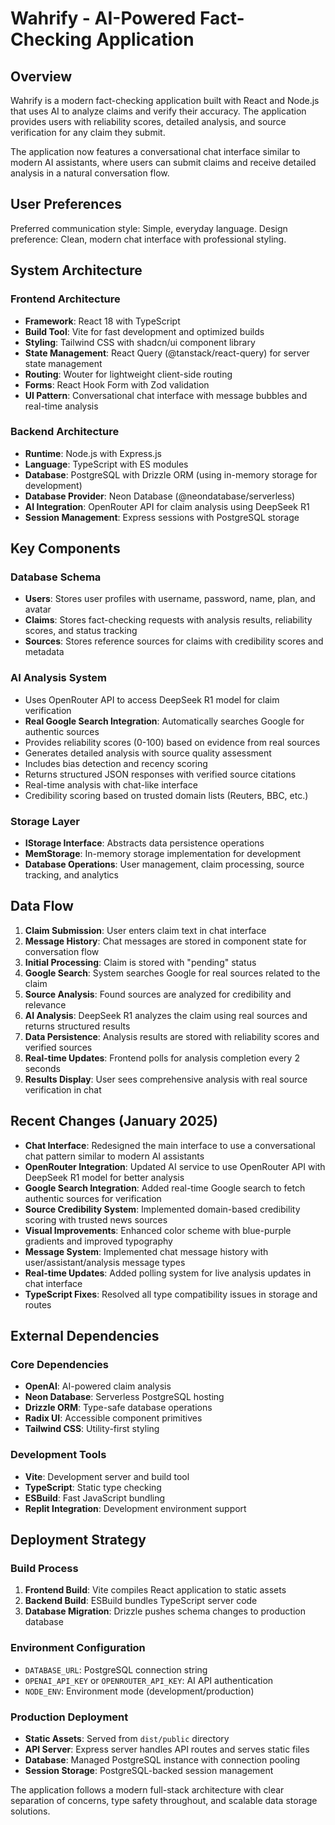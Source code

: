 # Wahrify - AI-Powered Fact-Checking Application

## Overview

Wahrify is a modern fact-checking application built with React and Node.js that uses AI to analyze claims and verify their accuracy. The application provides users with reliability scores, detailed analysis, and source verification for any claim they submit.

The application now features a conversational chat interface similar to modern AI assistants, where users can submit claims and receive detailed analysis in a natural conversation flow.

## User Preferences

Preferred communication style: Simple, everyday language.
Design preference: Clean, modern chat interface with professional styling.

## System Architecture

### Frontend Architecture
- **Framework**: React 18 with TypeScript
- **Build Tool**: Vite for fast development and optimized builds
- **Styling**: Tailwind CSS with shadcn/ui component library
- **State Management**: React Query (@tanstack/react-query) for server state management
- **Routing**: Wouter for lightweight client-side routing
- **Forms**: React Hook Form with Zod validation
- **UI Pattern**: Conversational chat interface with message bubbles and real-time analysis

### Backend Architecture
- **Runtime**: Node.js with Express.js
- **Language**: TypeScript with ES modules
- **Database**: PostgreSQL with Drizzle ORM (using in-memory storage for development)
- **Database Provider**: Neon Database (@neondatabase/serverless)
- **AI Integration**: OpenRouter API for claim analysis using DeepSeek R1
- **Session Management**: Express sessions with PostgreSQL storage

## Key Components

### Database Schema
- **Users**: Stores user profiles with username, password, name, plan, and avatar
- **Claims**: Stores fact-checking requests with analysis results, reliability scores, and status tracking
- **Sources**: Stores reference sources for claims with credibility scores and metadata

### AI Analysis System
- Uses OpenRouter API to access DeepSeek R1 model for claim verification
- **Real Google Search Integration**: Automatically searches Google for authentic sources
- Provides reliability scores (0-100) based on evidence from real sources
- Generates detailed analysis with source quality assessment
- Includes bias detection and recency scoring
- Returns structured JSON responses with verified source citations
- Real-time analysis with chat-like interface
- Credibility scoring based on trusted domain lists (Reuters, BBC, etc.)

### Storage Layer
- **IStorage Interface**: Abstracts data persistence operations
- **MemStorage**: In-memory storage implementation for development
- **Database Operations**: User management, claim processing, source tracking, and analytics

## Data Flow

1. **Claim Submission**: User enters claim text in chat interface
2. **Message History**: Chat messages are stored in component state for conversation flow
3. **Initial Processing**: Claim is stored with "pending" status
4. **Google Search**: System searches Google for real sources related to the claim
5. **Source Analysis**: Found sources are analyzed for credibility and relevance
6. **AI Analysis**: DeepSeek R1 analyzes the claim using real sources and returns structured results
7. **Data Persistence**: Analysis results are stored with reliability scores and verified sources
8. **Real-time Updates**: Frontend polls for analysis completion every 2 seconds
9. **Results Display**: User sees comprehensive analysis with real source verification in chat

## Recent Changes (January 2025)

- **Chat Interface**: Redesigned the main interface to use a conversational chat pattern similar to modern AI assistants
- **OpenRouter Integration**: Updated AI service to use OpenRouter API with DeepSeek R1 model for better analysis
- **Google Search Integration**: Added real-time Google search to fetch authentic sources for verification
- **Source Credibility System**: Implemented domain-based credibility scoring with trusted news sources
- **Visual Improvements**: Enhanced color scheme with blue-purple gradients and improved typography
- **Message System**: Implemented chat message history with user/assistant/analysis message types
- **Real-time Updates**: Added polling system for live analysis updates in chat interface
- **TypeScript Fixes**: Resolved all type compatibility issues in storage and routes

## External Dependencies

### Core Dependencies
- **OpenAI**: AI-powered claim analysis
- **Neon Database**: Serverless PostgreSQL hosting
- **Drizzle ORM**: Type-safe database operations
- **Radix UI**: Accessible component primitives
- **Tailwind CSS**: Utility-first styling

### Development Tools
- **Vite**: Development server and build tool
- **TypeScript**: Static type checking
- **ESBuild**: Fast JavaScript bundling
- **Replit Integration**: Development environment support

## Deployment Strategy

### Build Process
1. **Frontend Build**: Vite compiles React application to static assets
2. **Backend Build**: ESBuild bundles TypeScript server code
3. **Database Migration**: Drizzle pushes schema changes to production database

### Environment Configuration
- `DATABASE_URL`: PostgreSQL connection string
- `OPENAI_API_KEY` or `OPENROUTER_API_KEY`: AI API authentication
- `NODE_ENV`: Environment mode (development/production)

### Production Deployment
- **Static Assets**: Served from `dist/public` directory
- **API Server**: Express server handles API routes and serves static files
- **Database**: Managed PostgreSQL instance with connection pooling
- **Session Storage**: PostgreSQL-backed session management

The application follows a modern full-stack architecture with clear separation of concerns, type safety throughout, and scalable data storage solutions.
